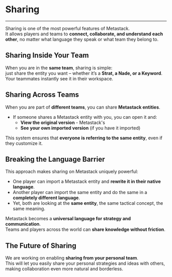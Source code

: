 # Sharing
---

Sharing is one of the most powerful features of Metastack.  
It allows players and teams to **connect, collaborate, and understand each other**, no matter what language they speak or what team they belong to.

## Sharing Inside Your Team

When you are in the **same team**, sharing is simple:  
just share the entity you want – whether it’s a **Strat, a Nade, or a Keyword**.  
Your teammates instantly see it in their workspace.

## Sharing Across Teams

When you are part of **different teams**, you can share **Metastack entities**.  

- If someone shares a Metastack entity with you, you can open it and:  
  - **View the original version** - Metastack's
  - **See your own imported version** (if you have it imported)

This system ensures that **everyone is referring to the same entity**, even if they customize it.

## Breaking the Language Barrier

This approach makes sharing on Metastack uniquely powerful:  

- One player can import a Metastack entity and **rewrite it in their native language**.  
- Another player can import the same entity and do the same in a **completely different language**.  
- Yet, both are looking at the **same entity**, the same tactical concept, the same meaning.

Metastack becomes a **universal language for strategy and communication**.  
Teams and players across the world can **share knowledge without friction**.

## The Future of Sharing

We are working on enabling **sharing from your personal team**.  
This will let you easily share your personal strategies and ideas with others,  
making collaboration even more natural and borderless.

